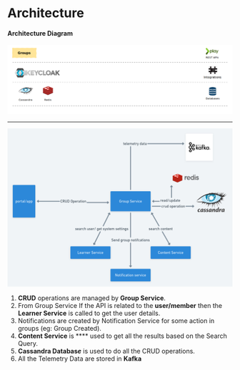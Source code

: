 # Architecture

#### **Architecture Diagram**

![](../../../.gitbook/assets/groups.png)

***

![](<../../../.gitbook/assets/image (4).png>)

1. **CRUD** operations are managed by **Group Service**.
2. From Group Service If the API is related to the **user/member** then the **Learner Service** is called to get the user details.
3. Notifications are created by Notification Service for some action in groups (eg: Group Created).
4. **Content Service** is \*\*\*\* used to get all the results based on the Search Query.
5. **Cassandra Databas**_**e**_ is used to do all the CRUD operations.
6. All the Telemetry Data are stored in **Kafka**
